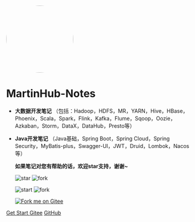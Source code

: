 <img width="180px" style="border-radius: 50%" bor src="https://gitee.com/MartinHub/MartinHub-notes/raw/master/favicon.jpg">

# MartinHub-Notes

- **大数据开发笔记** （包括：Hadoop，HDFS，MR，YARN，Hive，HBase，Phoenix，Scala，Spark，Flink，Kafka，Flume，Sqoop，Oozie，Azkaban，Storm，DataX，DataHub，Presto等）

- **Java开发笔记** （Java基础，Spring Boot，Spring Cloud，Spring Security，MyBatis-plus，Swagger-UI，JWT，Druid，Lombok，Nacos等）

  **如果笔记对您有帮助的话，欢迎star支持，谢谢~**

  ![star](https://gitee.com/MartinHub/MartinHub-notes/badge/star.svg?theme=dark) ![fork](https://gitee.com/MartinHub/MartinHub-notes/badge/fork.svg?theme=dark)

  ![start](https://img.shields.io/github/stars/MartinHub-plus/MartinHub-notes?style=flat) ![fork](https://img.shields.io/github/forks/MartinHub-plus/MartinHub-notes)

  [![Fork me on Gitee](https://gitee.com/MartinHub/MartinHub-notes/widgets/widget_3.svg)](https://gitee.com/MartinHub/MartinHub-notes)

[Get Start ](README.md) [Gitee](https://gitee.com/MartinHub)  [GitHub](https://github.com/MartinHub-plus) 